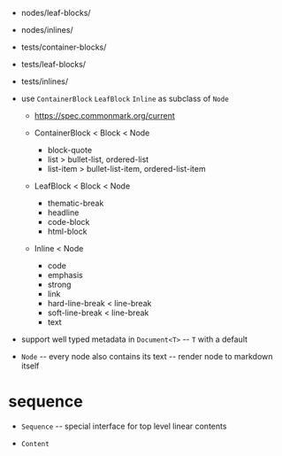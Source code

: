 - nodes/leaf-blocks/
- nodes/inlines/

- tests/container-blocks/
- tests/leaf-blocks/
- tests/inlines/

- use `ContainerBlock` `LeafBlock` `Inline` as subclass of `Node`

  - https://spec.commonmark.org/current

  - ContainerBlock < Block < Node

    - block-quote
    - list > bullet-list, ordered-list
    - list-item > bullet-list-item, ordered-list-item

  - LeafBlock < Block < Node

    - thematic-break
    - headline
    - code-block
    - html-block

  - Inline < Node

    - code
    - emphasis
    - strong
    - link
    - hard-line-break < line-break
    - soft-line-break < line-break
    - text

- support well typed metadata in `Document<T>` -- `T` with a default

- `Node` -- every node also contains its text -- render node to markdown itself

# sequence

- `Sequence` -- special interface for top level linear contents

- `Content`
